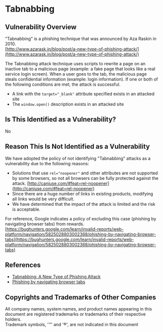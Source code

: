 Tabnabbing
====

## Vulnerability Overview
"Tabnabbing" is a phishing technique that was announced by Aza Raskin in 2010.  
[http://www.azarask.in/blog/post/a-new-type-of-phishing-attack/](http://www.azarask.in/blog/post/a-new-type-of-phishing-attack/)

The Tabnabbing attack technique uses scripts to rewrite a page on an inactive tab to a malicious page (example: a fake page that looks like a real service login screen). When a user goes to the tab, the malicious page steals confidential information (example: login information). If one or both of the following conditions are met, the attack is successful.

- A link with the `target="_blank"` attribute specified exists in an attacked site
- The `window.open()` description exists in an attacked site

## Is This Identified as a Vulnerability?
No

## Reason This Is Not Identified as a Vulnerability

We have adopted the policy of not identifying "Tabnabbing" attacks as a vulnerability due to the following reasons:

- Solutions that use `rel="noopener"` and other attributes are not supported by some browsers, so not all browsers can be fully protected against the attack.
[http://caniuse.com/#feat=rel-noopener](http://caniuse.com/#feat=rel-noopener)
- Since there are a huge number of links in existing products, modifying all links would be very difficult.
- We have determined that the impact of the attack is limited and the risk is acceptable.

For reference, Google indicates a policy of excluding this case (phishing by navigating browser tabs) from rewards.
[https://bughunters.google.com/learn/invalid-reports/web-platform/navigation/5825028803002368/phishing-by-navigating-browser-tabs](https://bughunters.google.com/learn/invalid-reports/web-platform/navigation/5825028803002368/phishing-by-navigating-browser-tabs)

## References

* [Tabnabbing: A New Type of Phishing Attack](http://www.azarask.in/blog/post/a-new-type-of-phishing-attack/)
* [Phishing by navigating browser tabs](https://bughunters.google.com/learn/invalid-reports/web-platform/navigation/5825028803002368/phishing-by-navigating-browser-tabs)

## Copyrights and Trademarks of Other Companies

All company names, system names, and product names appearing in this document are registered trademarks or trademarks of their respective holders.  
Trademark symbols, '™' and '®', are not indicated in this document
